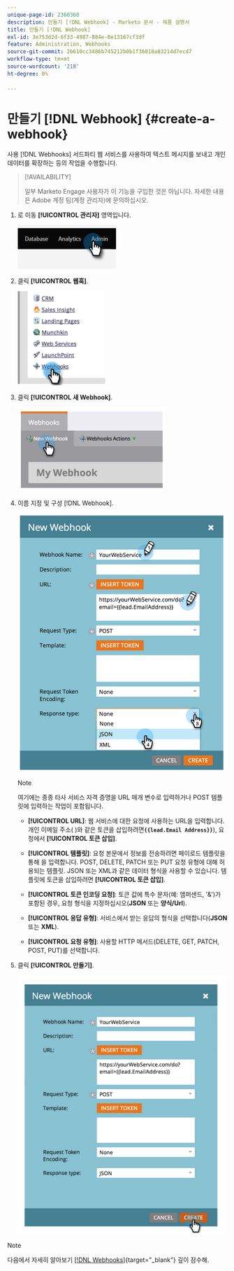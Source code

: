 ```yaml
---
unique-page-id: 2360360
description: 만들기 [!DNL Webhook] - Marketo 문서 - 제품 설명서
title: 만들기 [!DNL Webhook]
exl-id: 3e753d2d-6f33-4987-884e-8e13167cf3df
feature: Administration, Webhooks
source-git-commit: 2b610cc3486b745212b0b1f36018a83214d7ecd7
workflow-type: tm+mt
source-wordcount: '218'
ht-degree: 0%

---
```


# 만들기 [!DNL Webhook] {#create-a-webhook}

사용 [!DNL Webhooks] 서드파티 웹 서비스를 사용하여 텍스트 메시지를 보내고 개인 데이터를 확장하는 등의 작업을 수행합니다.

>[!AVAILABILITY]
>
>일부 Marketo Engage 사용자가 이 기능을 구입한 것은 아닙니다. 자세한 내용은 Adobe 계정 팀(계정 관리자)에 문의하십시오.

1. 로 이동 **[!UICONTROL 관리자]** 영역입니다.

   ![](assets/create-a-webhook-1.png)

1. 클릭 **[!UICONTROL 웹훅]**.

   ![](assets/create-a-webhook-2.png)

1. 클릭 **[!UICONTROL 새 Webhook]**.

   ![](assets/create-a-webhook-3.png)

1. 이름 지정 및 구성 [!DNL Webhook].

   ![](assets/create-a-webhook-4.png)

   >[!NOTE]
   >
   >여기에는 종종 타사 서비스 자격 증명을 URL 매개 변수로 입력하거나 POST 템플릿에 입력하는 작업이 포함됩니다.

   * **[!UICONTROL URL]**: 웹 서비스에 대한 요청에 사용하는 URL을 입력합니다. 개인 이메일 주소( )와 같은 토큰을 삽입하려면&#x200B;**`{{lead.Email Address}}`**), 요청에서 **[!UICONTROL 토큰 삽입]**.

   * **[!UICONTROL 템플릿]**: 요청 본문에서 정보를 전송하려면 페이로드 템플릿을 통해 을 입력합니다. POST, DELETE, PATCH 또는 PUT 요청 유형에 대해 허용되는 템플릿. JSON 또는 XML과 같은 데이터 형식을 사용할 수 있습니다. 템플릿에 토큰을 삽입하려면 **[!UICONTROL 토큰 삽입]**.

   * **[!UICONTROL 토큰 인코딩 요청]**: 토큰 값에 특수 문자(예: 앰퍼샌드, &#39;&amp;&#39;)가 포함된 경우, 요청 형식을 지정하십시오(**JSON** 또는 **양식/Url**).

   * **[!UICONTROL 응답 유형]**: 서비스에서 받는 응답의 형식을 선택합니다(**JSON** 또는 **XML**).

   * **[!UICONTROL 요청 유형]**: 사용할 HTTP 메서드(DELETE, GET, PATCH, POST, PUT)를 선택합니다.

1. 클릭 **[!UICONTROL 만들기]**.

   ![](assets/create-a-webhook-5.png)

>[!NOTE]
>
>다음에서 자세히 알아보기 [[!DNL Webhooks]](https://experienceleague.adobe.com/en/docs/marketo-developer/marketo/webhooks/webhooks){target="_blank"} 깊이 잠수해.
